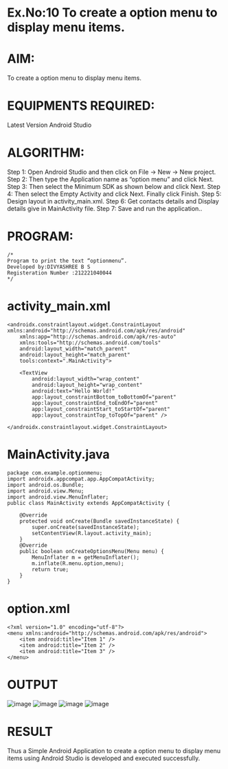 # Ex.No:10 To create a option menu to display menu items.
# AIM:
 To create a option menu to display menu items.

# EQUIPMENTS REQUIRED:
Latest Version Android Studio

# ALGORITHM:
Step 1: Open Android Studio and then click on File -> New -> New project. 
Step 2: Then type the Application name as “option menu” and click Next. 
Step 3: Then select the Minimum SDK as shown below and click Next. 
Step 4: Then select the Empty Activity and click Next. Finally click Finish. 
Step 5: Design layout in activity_main.xml. 
Step 6: Get contacts details and Display details give in MainActivity file. 
Step 7: Save and run the application..

# PROGRAM:
```
/*
Program to print the text “optionmenu”.
Developed by:DIVYASHREE B S
Registeration Number :212221040044
*/
```
# activity_main.xml
```
<androidx.constraintlayout.widget.ConstraintLayout xmlns:android="http://schemas.android.com/apk/res/android"
    xmlns:app="http://schemas.android.com/apk/res-auto"
    xmlns:tools="http://schemas.android.com/tools"
    android:layout_width="match_parent"
    android:layout_height="match_parent"
    tools:context=".MainActivity">

    <TextView
        android:layout_width="wrap_content"
        android:layout_height="wrap_content"
        android:text="Hello World!"
        app:layout_constraintBottom_toBottomOf="parent"
        app:layout_constraintEnd_toEndOf="parent"
        app:layout_constraintStart_toStartOf="parent"
        app:layout_constraintTop_toTopOf="parent" />

</androidx.constraintlayout.widget.ConstraintLayout>
```
# MainActivity.java
```
package com.example.optionmenu;
import androidx.appcompat.app.AppCompatActivity;
import android.os.Bundle;
import android.view.Menu;
import android.view.MenuInflater;
public class MainActivity extends AppCompatActivity {

    @Override
    protected void onCreate(Bundle savedInstanceState) {
        super.onCreate(savedInstanceState);
        setContentView(R.layout.activity_main);
    }
    @Override
    public boolean onCreateOptionsMenu(Menu menu) {
        MenuInflater m = getMenuInflater();
        m.inflate(R.menu.option,menu);
        return true;
    }
}
```
# option.xml
```
<?xml version="1.0" encoding="utf-8"?>
<menu xmlns:android="http://schemas.android.com/apk/res/android">
    <item android:title="Item 1" />
    <item android:title="Item 2" />
    <item android:title="Item 3" />
</menu>
```
# OUTPUT
![image](https://github.com/Poojariyaa/optionmenu/assets/127511817/977240ce-58dd-4067-9a2c-f03f29fe5ec0)
![image](https://github.com/Poojariyaa/optionmenu/assets/127511817/f803878d-0718-498a-89f5-4e2f4582bab7)
![image](https://github.com/Poojariyaa/optionmenu/assets/127511817/cec8b94c-fa84-4de3-a62c-b86144e87145)
![image](https://github.com/Poojariyaa/optionmenu/assets/127511817/1736912d-f1b1-433d-85e0-fc5c7ffc5e88)


# RESULT
Thus a Simple Android Application to create a option menu to display menu items using Android Studio is developed and executed successfully.
